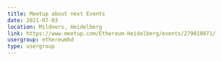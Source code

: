 ```yaml
---
title: Meetup about next Events
date: 2021-07-03
location: Mildners, Heidelberg
link: https://www.meetup.com/Ethereum-Heidelberg/events/279010871/
usergroup: ethereumhd
type: usergroup
---
```

